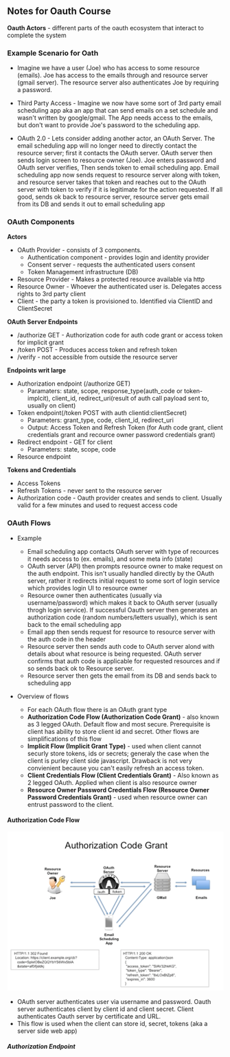 ## Notes for Oauth Course

**Oauth Actors** - different parts of the oauth ecosystem that interact to complete the system

### Example Scenario for Oath
* Imagine we have a user (Joe) who has access to some resource (emails). Joe has access to the emails through and resource server (gmail server). The resource server also authenticates Joe by requiring a password. 

* Third Party Access - Imagine we now have some sort of 3rd party email scheduling app aka an app that can send emails on a set schedule and wasn't written by google/gmail.  The App needs access to the emails, but don't want to provide Joe's password to the scheduling app.

* OAuth 2.0 - Lets consider adding another actor, an OAuth Server. The email scheduling app will no longer need to directly contact the resource server; first it contacts the OAuth server. OAuth server then sends login screen to resource owner (Joe). Joe enters password and OAuth server verifies,  Then sends token to email scheduling app. Email scheduling app now sends request to resource server along with token, and resource server takes that token and reaches out to the OAuth server with token to verify if it is legitimate for the action requested.  If all good, sends ok back to resource server, resource server gets email from its DB and sends it out to email scheduling app

### OAuth Components
**Actors**
* OAuth Provider - consists of 3 components.
  + Authentication component - provides login and identity provider
  + Consent server - requests the authenticated users consent
  + Token Management infrastructure (DB)
* Resource Provider - Makes a protected resource available via http
* Resource Owner - Whoever the authenticated user is. Delegates access rights to 3rd party client
* Client - the party a token is provisioned to. Identified via ClientID and ClientSecret

**OAuth Server Endpoints**
* /authorize GET - Authorization code for auth code grant or access token for implicit grant
* /token POST - Produces access token and refresh token
* /verify - not accessible from outside the resource server

**Endpoints writ large**
* Authorization endpoint (/authorize GET)
  + Paramaters: state, scope, response_type(auth_code or token-implcit), client_id, redirect_uri(result of auth call payload sent to, usually on client)
* Token endpoint(/token POST with auth clientid:clientSecret)
  + Parameters: grant_type, code, client_id, redirect_uri
  + Output: Access Token and Refresh Token (for Auth code grant, client credentials grant and recource owner password credentials grant)
* Redirect endpoint - GET for client
  + Parameters: state, scope, code 
* Resource endpoint

**Tokens and Credentials**
* Access Tokens 
* Refresh Tokens - never sent to the resource server
* Authorization code - Oauth provider creates and sends to client. Usually valid for a few minutes and used to request access code

### OAuth Flows
* Example
  + Email scheduling app contacts OAuth server with type of recources it needs access to (ex. emails), and some meta info (state)
  + OAuth server (API) then prompts resource owner to make request on the auth endpoint. This isn't usually handled directly by the OAuth server, rather it redirects initial request to some sort of login service which provides login UI to resource owner
  + Resource owner then authenticates (usually via username/password) which makes it back to OAuth server (usually throgh login service). If successful Oauth server then generates an authorization code (random numbers/letters usually), which is sent back to the email scheduling app
  + Email app then sends request for resource to resource server with the auth code in the header
  + Resource server then sends auth code to OAuth server alond with details about what resource is being requested. OAuth server confirms that auth code is applicable for requested resources and if so sends back ok to Resource server.
  + Resource server then gets the email from its DB and sends back to scheduling app

* Overview of flows
  + For each OAuth flow there is an OAuth grant type
  + **Authorization Code Flow (Authorization Code Grant)** - also known as 3 legged OAuth. Default flow and most secure. Prerequisite is client has ability to store client id and secret. Other flows are simplifications of this flow
  + **Implicit Flow (Implicit Grant Type)** - used when client cannot securly store tokens, ids or secrets; generaly the case when the client is purley client side javascript. Drawback is not very convienient because you can't easily refresh an access token. 
  + **Client Credentials Flow (Client Credentials Grant)** - Also known as 2 legged OAuth. Applied when client is also resource owner
  + **Resource Owner Password Credentials Flow (Resource Owner Password Credentials Grant)** - used when resource owner can entrust password to the client.

#### Authorization Code Flow
![Auth Code Flow](./Images/auth_code_flow.png)
* OAuth server authenticates user via username and password. Oauth server authenticates client by client id and client secret. Client authenticates Oauth server by certificate and URL.
* This flow is used when the client can store id, secret, tokens (aka a server side web app)
##### Authorization Endpoint
